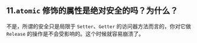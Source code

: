 ## 11.`atomic` 修饰的属性是绝对安全的吗？为什么？



不是，所谓的安全只是局限于 `Setter`、`Getter` 的访问器方法而言的，你对它做 `Release` 的操作是不会受影响的。这个时候就容易崩溃了。





